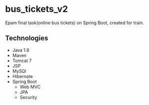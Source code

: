 # bus_tickets_v2

<p>Epam final task(online bus tickets) on Spring Boot, created for train.</p>

<h2>Technologies</h2>
<ul>
 <li>Java 1.8</li>
 <li>Maven</li>
  <li>Tomcat 7</li>
  <li>JSP</li>
   <li>MySQl</li>
    <li>Hibernate</li>
     <li>
        Spring Boot
        <ul>
            <li>Web MVC</li>
            <li>JPA</li>
            <li>Security
        </ul>
        
 </ul>
